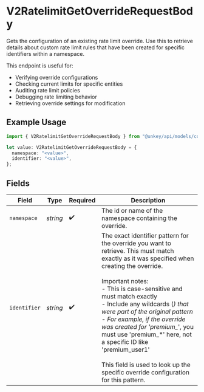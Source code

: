 # V2RatelimitGetOverrideRequestBody

Gets the configuration of an existing rate limit override. Use this to retrieve details about custom rate limit rules that have been created for specific identifiers within a namespace.

This endpoint is useful for:
- Verifying override configurations
- Checking current limits for specific entities
- Auditing rate limit policies
- Debugging rate limiting behavior
- Retrieving override settings for modification

## Example Usage

```typescript
import { V2RatelimitGetOverrideRequestBody } from "@unkey/api/models/components";

let value: V2RatelimitGetOverrideRequestBody = {
  namespace: "<value>",
  identifier: "<value>",
};
```

## Fields

| Field                                                                                                                                                                                                                                                                                                                                                                                                                                                                                                   | Type                                                                                                                                                                                                                                                                                                                                                                                                                                                                                                    | Required                                                                                                                                                                                                                                                                                                                                                                                                                                                                                                | Description                                                                                                                                                                                                                                                                                                                                                                                                                                                                                             |
| ------------------------------------------------------------------------------------------------------------------------------------------------------------------------------------------------------------------------------------------------------------------------------------------------------------------------------------------------------------------------------------------------------------------------------------------------------------------------------------------------------- | ------------------------------------------------------------------------------------------------------------------------------------------------------------------------------------------------------------------------------------------------------------------------------------------------------------------------------------------------------------------------------------------------------------------------------------------------------------------------------------------------------- | ------------------------------------------------------------------------------------------------------------------------------------------------------------------------------------------------------------------------------------------------------------------------------------------------------------------------------------------------------------------------------------------------------------------------------------------------------------------------------------------------------- | ------------------------------------------------------------------------------------------------------------------------------------------------------------------------------------------------------------------------------------------------------------------------------------------------------------------------------------------------------------------------------------------------------------------------------------------------------------------------------------------------------- |
| `namespace`                                                                                                                                                                                                                                                                                                                                                                                                                                                                                             | *string*                                                                                                                                                                                                                                                                                                                                                                                                                                                                                                | :heavy_check_mark:                                                                                                                                                                                                                                                                                                                                                                                                                                                                                      | The id or name of the namespace containing the override.                                                                                                                                                                                                                                                                                                                                                                                                                                                |
| `identifier`                                                                                                                                                                                                                                                                                                                                                                                                                                                                                            | *string*                                                                                                                                                                                                                                                                                                                                                                                                                                                                                                | :heavy_check_mark:                                                                                                                                                                                                                                                                                                                                                                                                                                                                                      | The exact identifier pattern for the override you want to retrieve. This must match exactly as it was specified when creating the override.<br/><br/>Important notes:<br/>- This is case-sensitive and must match exactly<br/>- Include any wildcards (*) that were part of the original pattern<br/>- For example, if the override was created for 'premium_*', you must use 'premium_*' here, not a specific ID like 'premium_user1'<br/><br/>This field is used to look up the specific override configuration for this pattern. |